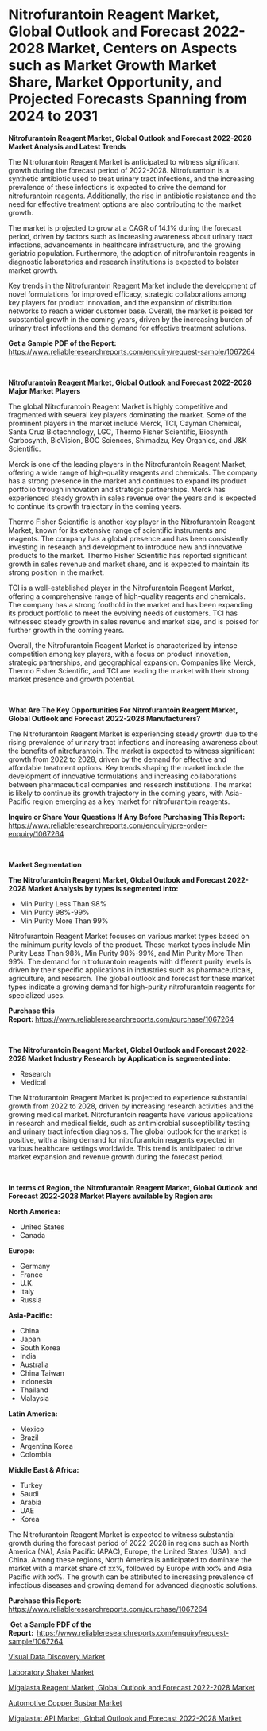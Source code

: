 <p><h1>Nitrofurantoin Reagent Market, Global Outlook and Forecast 2022-2028 Market, Centers on Aspects such as Market Growth Market Share, Market Opportunity, and Projected Forecasts Spanning from 2024 to 2031</h1></p><p><strong>Nitrofurantoin Reagent Market, Global Outlook and Forecast 2022-2028 Market Analysis and Latest Trends</strong></p>
<p><p>The Nitrofurantoin Reagent Market is anticipated to witness significant growth during the forecast period of 2022-2028. Nitrofurantoin is a synthetic antibiotic used to treat urinary tract infections, and the increasing prevalence of these infections is expected to drive the demand for nitrofurantoin reagents. Additionally, the rise in antibiotic resistance and the need for effective treatment options are also contributing to the market growth.</p><p>The market is projected to grow at a CAGR of 14.1% during the forecast period, driven by factors such as increasing awareness about urinary tract infections, advancements in healthcare infrastructure, and the growing geriatric population. Furthermore, the adoption of nitrofurantoin reagents in diagnostic laboratories and research institutions is expected to bolster market growth.</p><p>Key trends in the Nitrofurantoin Reagent Market include the development of novel formulations for improved efficacy, strategic collaborations among key players for product innovation, and the expansion of distribution networks to reach a wider customer base. Overall, the market is poised for substantial growth in the coming years, driven by the increasing burden of urinary tract infections and the demand for effective treatment solutions.</p></p>
<p><strong>Get a Sample PDF of the Report:&nbsp;</strong> <a href="https://www.reliableresearchreports.com/enquiry/request-sample/1067264">https://www.reliableresearchreports.com/enquiry/request-sample/1067264</a></p>
<p>&nbsp;</p>
<p><strong>Nitrofurantoin Reagent Market, Global Outlook and Forecast 2022-2028 Major Market Players</strong></p>
<p><p>The global Nitrofurantoin Reagent Market is highly competitive and fragmented with several key players dominating the market. Some of the prominent players in the market include Merck, TCI, Cayman Chemical, Santa Cruz Biotechnology, LGC, Thermo Fisher Scientific, Biosynth Carbosynth, BioVision, BOC Sciences, Shimadzu, Key Organics, and J&K Scientific.</p><p>Merck is one of the leading players in the Nitrofurantoin Reagent Market, offering a wide range of high-quality reagents and chemicals. The company has a strong presence in the market and continues to expand its product portfolio through innovation and strategic partnerships. Merck has experienced steady growth in sales revenue over the years and is expected to continue its growth trajectory in the coming years.</p><p>Thermo Fisher Scientific is another key player in the Nitrofurantoin Reagent Market, known for its extensive range of scientific instruments and reagents. The company has a global presence and has been consistently investing in research and development to introduce new and innovative products to the market. Thermo Fisher Scientific has reported significant growth in sales revenue and market share, and is expected to maintain its strong position in the market.</p><p>TCI is a well-established player in the Nitrofurantoin Reagent Market, offering a comprehensive range of high-quality reagents and chemicals. The company has a strong foothold in the market and has been expanding its product portfolio to meet the evolving needs of customers. TCI has witnessed steady growth in sales revenue and market size, and is poised for further growth in the coming years.</p><p>Overall, the Nitrofurantoin Reagent Market is characterized by intense competition among key players, with a focus on product innovation, strategic partnerships, and geographical expansion. Companies like Merck, Thermo Fisher Scientific, and TCI are leading the market with their strong market presence and growth potential.</p></p>
<p>&nbsp;</p>
<p><strong>What Are The Key Opportunities For Nitrofurantoin Reagent Market, Global Outlook and Forecast 2022-2028 Manufacturers?</strong></p>
<p><p>The Nitrofurantoin Reagent Market is experiencing steady growth due to the rising prevalence of urinary tract infections and increasing awareness about the benefits of nitrofurantoin. The market is expected to witness significant growth from 2022 to 2028, driven by the demand for effective and affordable treatment options. Key trends shaping the market include the development of innovative formulations and increasing collaborations between pharmaceutical companies and research institutions. The market is likely to continue its growth trajectory in the coming years, with Asia-Pacific region emerging as a key market for nitrofurantoin reagents.</p></p>
<p><strong>Inquire or Share Your Questions If Any Before Purchasing This Report:</strong> <a href="https://www.reliableresearchreports.com/enquiry/pre-order-enquiry/1067264">https://www.reliableresearchreports.com/enquiry/pre-order-enquiry/1067264</a></p>
<p>&nbsp;</p>
<p><strong>Market Segmentation</strong></p>
<p><strong>The Nitrofurantoin Reagent Market, Global Outlook and Forecast 2022-2028 Market Analysis by types is segmented into:</strong></p>
<p><ul><li>Min Purity Less Than 98%</li><li>Min Purity 98%-99%</li><li>Min Purity More Than 99%</li></ul></p>
<p><p>Nitrofurantoin Reagent Market focuses on various market types based on the minimum purity levels of the product. These market types include Min Purity Less Than 98%, Min Purity 98%-99%, and Min Purity More Than 99%. The demand for nitrofurantoin reagents with different purity levels is driven by their specific applications in industries such as pharmaceuticals, agriculture, and research. The global outlook and forecast for these market types indicate a growing demand for high-purity nitrofurantoin reagents for specialized uses.</p></p>
<p><strong>Purchase this Report:&nbsp;</strong><a href="https://www.reliableresearchreports.com/purchase/1067264">https://www.reliableresearchreports.com/purchase/1067264</a></p>
<p>&nbsp;</p>
<p><strong>The Nitrofurantoin Reagent Market, Global Outlook and Forecast 2022-2028 Market Industry Research by Application is segmented into:</strong></p>
<p><ul><li>Research</li><li>Medical</li></ul></p>
<p><p>The Nitrofurantoin Reagent Market is projected to experience substantial growth from 2022 to 2028, driven by increasing research activities and the growing medical market. Nitrofurantoin reagents have various applications in research and medical fields, such as antimicrobial susceptibility testing and urinary tract infection diagnosis. The global outlook for the market is positive, with a rising demand for nitrofurantoin reagents expected in various healthcare settings worldwide. This trend is anticipated to drive market expansion and revenue growth during the forecast period.</p></p>
<p>&nbsp;</p>
<p><strong>In terms of Region, the Nitrofurantoin Reagent Market, Global Outlook and Forecast 2022-2028 Market Players available by Region are:</strong></p>
<p>
    <p> <strong> North America: </strong>
        <ul>
            <li>United States</li>
            <li>Canada</li>
        </ul>
        </p> 
    <p> <strong> Europe: </strong>
        <ul>
            <li>Germany</li>
            <li>France</li>
            <li>U.K.</li>
            <li>Italy</li>
            <li>Russia</li>
        </ul>
        </p> 
    <p> <strong> Asia-Pacific: </strong>
        <ul>
            <li>China</li>
            <li>Japan</li>
            <li>South Korea</li>
            <li>India</li>
            <li>Australia</li>
            <li>China Taiwan</li>
            <li>Indonesia</li>
            <li>Thailand</li>
            <li>Malaysia</li>
        </ul>
        </p> 
    <p> <strong> Latin America: </strong>
        <ul>
            <li>Mexico</li>
            <li>Brazil</li>
            <li>Argentina Korea</li>
            <li>Colombia</li>
        </ul>
        </p> 
    <p> <strong> Middle East & Africa: </strong>
        <ul>
            <li>Turkey</li>
            <li>Saudi</li>
            <li>Arabia</li>
            <li>UAE</li>
            <li>Korea</li>
        </ul>
    </p>
    </p>
<p><p>The Nitrofurantoin Reagent Market is expected to witness substantial growth during the forecast period of 2022-2028 in regions such as North America (NA), Asia Pacific (APAC), Europe, the United States (USA), and China. Among these regions, North America is anticipated to dominate the market with a market share of xx%, followed by Europe with xx% and Asia Pacific with xx%. The growth can be attributed to increasing prevalence of infectious diseases and growing demand for advanced diagnostic solutions.</p></p>
<p><strong>Purchase this Report: </strong><a href="https://www.reliableresearchreports.com/purchase/1067264">https://www.reliableresearchreports.com/purchase/1067264</a></p>
<p>&nbsp;<strong>Get a Sample PDF of the Report:&nbsp;&nbsp;</strong><a href="https://www.reliableresearchreports.com/enquiry/request-sample/1067264">https://www.reliableresearchreports.com/enquiry/request-sample/1067264</a></p>
<p><strong></strong></p>
<p><p><a href="https://medium.com/@murraykoepp786/visual-data-discovery-market-furnishes-information-on-market-share-market-trends-and-market-aafe13c0ebae">Visual Data Discovery Market</a></p><p><a href="https://medium.com/@cierrahayes645/laboratory-shaker-market-share-evolution-and-market-growth-trends-2024-2031-3dfbc977793e">Laboratory Shaker Market</a></p><p><a href="https://github.com/kosella/Market-Research-Report-List-1/blob/main/migalasta-reagent-market-global-outlook-and-forecast-2022-2028-market.md">Migalasta Reagent Market, Global Outlook and Forecast 2022-2028 Market</a></p><p><a href="https://issuu.com/reportprime-2/docs/automotive-copper-busbar-market-size-2030.pptx">Automotive Copper Busbar Market</a></p><p><a href="https://github.com/kufem1/Market-Research-Report-List-1/blob/main/migalastat-api-market-global-outlook-and-forecast-2022-2028-market.md">Migalastat API Market, Global Outlook and Forecast 2022-2028 Market</a></p></p>